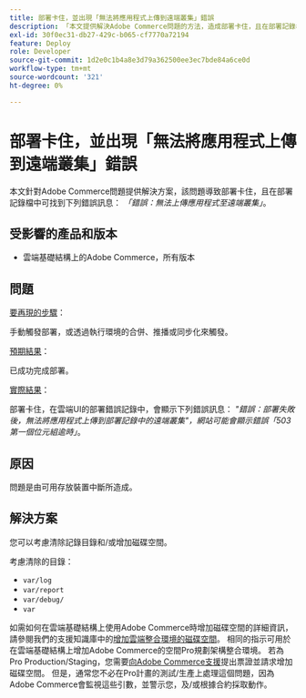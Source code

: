 ```yaml
---
title: 部署卡住，並出現「無法將應用程式上傳到遠端叢集」錯誤
description: 「本文提供解決Adobe Commerce問題的方法，造成部署卡住，且在部署記錄檔中可找到下列錯誤訊息： *「錯誤：無法上傳應用程式至遠端叢集」*。」
exl-id: 30f0ec31-db27-429c-b065-cf7770a72194
feature: Deploy
role: Developer
source-git-commit: 1d2e0c1b4a8e3d79a362500ee3ec7bde84a6ce0d
workflow-type: tm+mt
source-wordcount: '321'
ht-degree: 0%

---
```


# 部署卡住，並出現「無法將應用程式上傳到遠端叢集」錯誤

本文針對Adobe Commerce問題提供解決方案，該問題導致部署卡住，且在部署記錄檔中可找到下列錯誤訊息： *「錯誤：無法上傳應用程式至遠端叢集」*。

## 受影響的產品和版本

* 雲端基礎結構上的Adobe Commerce，所有版本

## 問題

<u>要再現的步驟</u>：

手動觸發部署，或透過執行環境的合併、推播或同步化來觸發。

<u>預期結果</u>：

已成功完成部署。

<u>實際結果</u>：

部署卡住，在雲端UI的部署錯誤記錄中，會顯示下列錯誤訊息： *&quot;錯誤：部署失敗後，無法將應用程式上傳到部署記錄中的遠端叢集&quot;，網站可能會顯示錯誤「503第一個位元組逾時」*。

## 原因

問題是由可用存放裝置中斷所造成。

## 解決方案

您可以考慮清除記錄目錄和/或增加磁碟空間。

考慮清除的目錄：

* `var/log`
* `var/report`
* `var/debug/`
* `var`

如需如何在雲端基礎結構上使用Adobe Commerce時增加磁碟空間的詳細資訊，請參閱我們的支援知識庫中的[增加雲端整合環境的磁碟空間](/help/how-to/general/increase-disk-space-for-integration-environment-on-cloud.md)。 相同的指示可用於在雲端基礎結構上增加Adobe Commerce的空間Pro規劃架構整合環境。 若為Pro Production/Staging，您需要[向Adobe Commerce支援](/help/help-center-guide/help-center/magento-help-center-user-guide.md#submit-ticket-Submit-a-support-ticket)提出票證並請求增加磁碟空間。 但是，通常您不必在Pro計畫的測試/生產上處理這個問題，因為Adobe Commerce會監視這些引數，並警示您，及/或根據合約採取動作。
